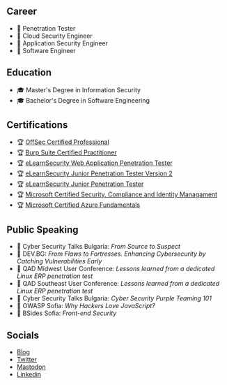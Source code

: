 ## Career

- :beginner: Penetration Tester
- :beginner: Cloud Security Engineer
- :beginner: Application Security Engineer
- :beginner: Software Engineer

## Education

- :mortar_board: Master's Degree in Information Security
- :mortar_board: Bachelor's Degree in Software Engineering

## Certifications

- :trophy: [OffSec Certified Professional](https://www.credential.net/4fe75215-134a-4dd0-9dcc-b07bc7cd823e)
- :trophy: [Burp Suite Certified Practitioner](/certificates/BSCP/certificate.pdf)
- :trophy: [eLearnSecurity Web Application Penetration Tester](/certificates/eWPT/certificate.pdf)
- :trophy: [eLearnSecurity Junior Penetration Tester Version 2](/certificates/eJPTv2/certificate.pdf)
- :trophy: [eLearnSecurity Junior Penetration Tester](/certificates/eJPT/certificate.pdf)
- :trophy: [Microsoft Certified Security, Compliance and Identity Managament](/certificates/SC-900/certificate.pdf)
- :trophy: [Microsoft Certified Azure Fundamentals](/certificates/AZ-900/certificate.pdf)

## Public Speaking

- :dart: Cyber Security Talks Bulgaria: *From Source to Suspect*
- :dart: DEV.BG: *From Flaws to Fortresses. Enhancing Cybersecurity by Catching Vulnerabilities Early*
- :dart: QAD Midwest User Conference: *Lessons learned from a dedicated Linux ERP penetration test*
- :dart: QAD Southeast User Conference: *Lessons learned from a dedicated Linux ERP penetration test*
- :dart: Cyber Security Talks Bulgaria: *Cyber Security Purple Teaming 101*
- :dart: OWASP Sofia: *Why Hackers Love JavaScript?*
- :dart: BSides Sofia: *Front-end Security*

## Socials

- [Blog](https://blog.martinstnv.com)
- [Twitter](https://twitter.com/martinstnv)
- [Mastodon](https://infosec.exchange/@martinstnv)
- [Linkedin](https://bg.linkedin.com/in/martinstnv)
